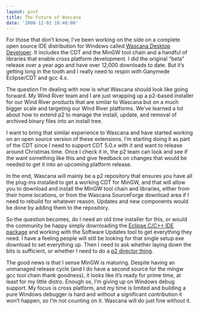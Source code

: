 ```yaml
---
layout: post
title: The Future of Wascana
date: '2008-12-01 10:40:00'
---
```



For those that don’t know, I’ve been working on the side on a complete open source IDE distribution for Windows called [Wascana Desktop Developer](http://wascana.sf.net/). It includes the CDT and the MinGW tool chain and a handful of libraries that enable cross platform development. I did the original “beta” release over a year ago and have over 12,000 downloads to date. But it’s getting long in the tooth and I really need to respin with Ganymede Eclipse/CDT and gcc 4.x.

The question I’m dealing with now is what Wascana should look like going forward. My Wind River team and I are just wrapping up a p2-based installer for our Wind River products that are similar to Wascana but on a much bigger scale and targeting our Wind River platforms. We’ve learned a lot about how to extend p2 to manage the install, update, and removal of archived binary files into an install tree.

I want to bring that similar experience to Wascana and have started working on an open source version of these extensions. I’m starting doing it as part of the CDT since I need to support CDT 5.0.x with it and want to release around Christmas time. Once I check it in, the p2 team can look and see if the want something like this and give feedback on changes that would be needed to get it into an upcoming platform release.

In the end, Wascana will mainly be a p2 repository that ensures you have all the plug-ins installed to get a working CDT for MinGW, and that will allow you to download and install the MinGW tool chain and libraries, either from their home locations, or from the Wascana SourceForge download area if I need to rebuild for whatever reason. Updates and new components would be done by adding them to the repository.

So the question becomes, do I need an old time installer for this, or would the community be happy simply downloading the [Eclipse C/C++ IDE package](http://www.eclipse.org/downloads/packages/eclipse-ide-cc-developers/ganymedesr1) and working with the Software Updates tool to get everything they need. I have a feeling people will still be looking for that single setup.exe download to set everything up. Then I need to ask whether laying down the bits is sufficient, or whether I need to do a [p2 director thing](http://wiki.eclipse.org/Equinox_p2_director_application).

The good news is that I sense MinGW is maturing. Despite having an unmanaged release cycle (and I do have a second source for the mingw gcc tool chain thank goodness), it looks like it’s ready for prime time, at least for my little distro. Enough so, I’m giving up on Windows debug support. My focus is cross platform, and my time is limited and building a pure Windows debugger is hard and without a significant contribution it won’t happen, so I’m not counting on it. Wascana will do just fine without it.


